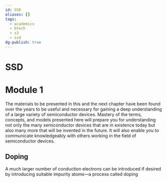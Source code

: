 ```yaml
---
id: SSD
aliases: []
tags:
  - academics
  - btech
  - s3
  - ssd
dg-publish: true
---
```

# SSD
# Module 1
The materials to be presented in this and the next chapter have been found
 over the years to be useful and necessary for gaining a deep understanding of a
 large variety of semiconductor devices. Mastery of the terms, concepts, and models
 presented here will prepare you for understanding not only the many
 semiconductor devices that are in existence today but also many more that will be
 invented in the future. It will also enable you to communicate knowledgeably with
 others working in the field of semiconductor devices.

## Doping 
A much larger number of conduction electrons can be introduced if desired by introducing suitable impurity atoms—a process called doping